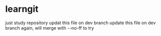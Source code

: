 # learngit
just study repository
updat this file on dev branch
update this file on dev branch again, will merge with --no-ff to try
